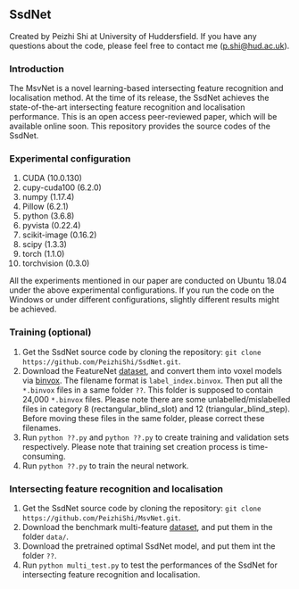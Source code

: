 ## SsdNet
Created by Peizhi Shi at University of Huddersfield. If you have any questions about the code, please feel free to contact me (p.shi@hud.ac.uk).

### Introduction

The MsvNet is a novel learning-based intersecting feature recognition and localisation method. At the time of its release, the SsdNet achieves the state-of-the-art intersecting feature recognition and localisation performance. This is an open access peer-reviewed paper, which will be available online soon. This repository provides the source codes of the SsdNet. 

### Experimental configuration

1. CUDA (10.0.130)
2. cupy-cuda100 (6.2.0)
3. numpy (1.17.4)
4. Pillow (6.2.1)
5. python (3.6.8)
6. pyvista (0.22.4)
7. scikit-image (0.16.2)
8. scipy (1.3.3)
9. torch (1.1.0)
10. torchvision (0.3.0)

All the experiments mentioned in our paper are conducted on Ubuntu 18.04 under the above experimental configurations. If you run the code on the Windows or under different configurations, slightly different results might be achieved.


### Training (optional)

1. Get the SsdNet source code by cloning the repository: `git clone https://github.com/PeizhiShi/SsdNet.git`.
2. Download the FeatureNet [dataset](https://github.com/madlabub/Machining-feature-dataset), and convert them into voxel models via [binvox](https://www.patrickmin.com/binvox/). The filename format is `label_index.binvox`. Then put all the `*.binvox` files in a same folder `??`. This folder is supposed to contain 24,000 `*.binvox` files. Please note there are some unlabelled/mislabelled files in category 8 (rectangular_blind_slot) and 12 (triangular_blind_step). Before moving these files in the same folder, please correct these filenames.
3. Run `python ??.py` and `python ??.py` to create training and validation sets respectively. Please note that training set creation process is time-consuming.
4. Run `python ??.py` to train the neural network. 


### Intersecting feature recognition and localisation

1. Get the SsdNet source code by cloning the repository: `git clone https://github.com/PeizhiShi/MsvNet.git`.
2. Download the benchmark multi-feature [dataset](https://1drv.ms/u/s!At5UoWCCWHUKafomIKnOJnsl0Dg?e=lbK8iw), and put them in the folder `data/`.
3. Download the pretrained optimal SsdNet model, and put them int the folder `??`.  
4. Run `python multi_test.py` to test the performances of the SsdNet for intersecting feature recognition and localisation.


